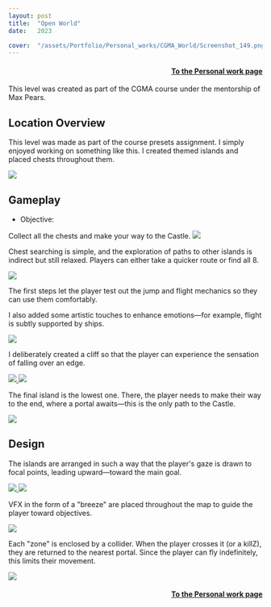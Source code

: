 ```yaml
---
layout: post
title:  "Open World"
date:   2023

cover:  "/assets/Portfolio/Personal_works/CGMA_World/Screenshot_149.png"
---
```


<div style="text-align: right;">
<h4><a href="/data/Personal_work">To the Personal work page</a></h4>
</div>

This level was created as part of the CGMA course under the mentorship of Max Pears.

<h2>Location Overview</h2>

This level was made as part of the course presets assignment.
I simply enjoyed working on something like this. I created themed islands and placed chests throughout them.

<a href="/assets/Portfolio/Personal_works/CGMA_World/Screenshot_9.png" data-lightbox="refs" data-title="Refs">
  <img src="/assets/Portfolio/Personal_works/CGMA_World/Screenshot_9.png">
</a>

<h2>Gameplay</h2>

<ul> 
<li>Objective:</li>
</ul> 
Collect all the chests and make your way to the Castle.

<a href="/assets/Portfolio/Personal_works/CGMA_World/3.png" data-lightbox="refs" data-title="Refs">
  <img src="/assets/Portfolio/Personal_works/CGMA_World/3.png">
</a>

Chest searching is simple, and the exploration of paths to other islands is indirect but still relaxed. Players can either take a quicker route or find all 8.

<a href="/assets/Portfolio/Personal_works/CGMA_World/Screenshot_141.png" data-lightbox="refs" data-title="Refs">
  <img src="/assets/Portfolio/Personal_works/CGMA_World/Screenshot_141.png">
</a>

The first steps let the player test out the jump and flight mechanics so they can use them comfortably.

I also added some artistic touches to enhance emotions—for example, flight is subtly supported by ships.

<a href="/assets/Portfolio/Personal_works/CGMA_World/Screenshot_4.png" data-lightbox="refs" data-title="Refs">
  <img src="/assets/Portfolio/Personal_works/CGMA_World/Screenshot_4.png">
</a>

I deliberately created a cliff so that the player can experience the sensation of falling over an edge.

<a href="/assets/Portfolio/Personal_works/CGMA_World/Screenshot_33.png" data-lightbox="refs" data-title="Refs">
  <img src="/assets/Portfolio/Personal_works/CGMA_World/Screenshot_33.png">
</a>
<a href="/assets/Portfolio/Personal_works/CGMA_World/Screenshot_139.png" data-lightbox="refs" data-title="Refs">
  <img src="/assets/Portfolio/Personal_works/CGMA_World/Screenshot_139.png">
</a>

The final island is the lowest one. There, the player needs to make their way to the end, where a portal awaits—this is the only path to the Castle.

<a href="/assets/Portfolio/Personal_works/CGMA_World/Screenshot_144.png" data-lightbox="refs" data-title="Refs">
  <img src="/assets/Portfolio/Personal_works/CGMA_World/Screenshot_144.png">
</a>

<h2>Design</h2>

The islands are arranged in such a way that the player's gaze is drawn to focal points, leading upward—toward the main goal.

<a href="/assets/Portfolio/Personal_works/CGMA_World/Path.png" data-lightbox="refs" data-title="Refs">
  <img src="/assets/Portfolio/Personal_works/CGMA_World/Path.png">
</a>
<a href="/assets/Portfolio/Personal_works/CGMA_World/POI.png" data-lightbox="refs" data-title="Refs">
  <img src="/assets/Portfolio/Personal_works/CGMA_World/POI.png">
</a>

VFX in the form of a "breeze" are placed throughout the map to guide the player toward objectives.

<a href="/assets/Portfolio/Personal_works/CGMA_World/Screenshot_5.png" data-lightbox="refs" data-title="Refs">
  <img src="/assets/Portfolio/Personal_works/CGMA_World/Screenshot_5.png">
</a>

Each "zone" is enclosed by a collider. When the player crosses it (or a killZ), they are returned to the nearest portal. Since the player can fly indefinitely, this limits their movement.

<a href="/assets/Portfolio/Personal_works/CGMA_World/Screenshot_6.png" data-lightbox="refs" data-title="Refs">
  <img src="/assets/Portfolio/Personal_works/CGMA_World/Screenshot_6.png">
</a>

<div style="text-align: right;">
<h4><a href="/data/Personal_work">To the Personal work page</a></h4>
</div>



